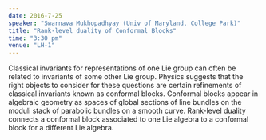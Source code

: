 ```yaml
---
date: 2016-7-25
speaker: "Swarnava Mukhopadhyay (Univ of Maryland, College Park)"
title: "Rank-level duality of Conformal Blocks"
time: "3:30 pm" 
venue: "LH-1"
---
```

Classical invariants for representations of one Lie group can often be related to invariants of some other Lie group. Physics suggests that the right objects to consider for these questions are certain refinements of classical invariants known as conformal blocks. Conformal blocks appear in algebraic geometry as spaces of global sections of line bundles on the moduli stack of parabolic bundles on a smooth curve. Rank-level duality connects a conformal block associated to one Lie algebra to a conformal block for a different Lie algebra.
